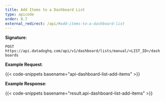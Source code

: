 ```yaml
---
title: Add Items to a Dashboard List
type: apicode
order: 8.7
external_redirect: /api/#add-items-to-a-dashboard-list
---
```


**Signature**:

`POST https://api.datadoghq.com/api/v1/dashboard/lists/manual/<LIST_ID>/dashboards`

**Example Request**:

{{< code-snippets basename="api-dashboard-list-add-items" >}}

**Example Response**:

{{< code-snippets basename="result.api-dashboard-list-add-items" >}}
